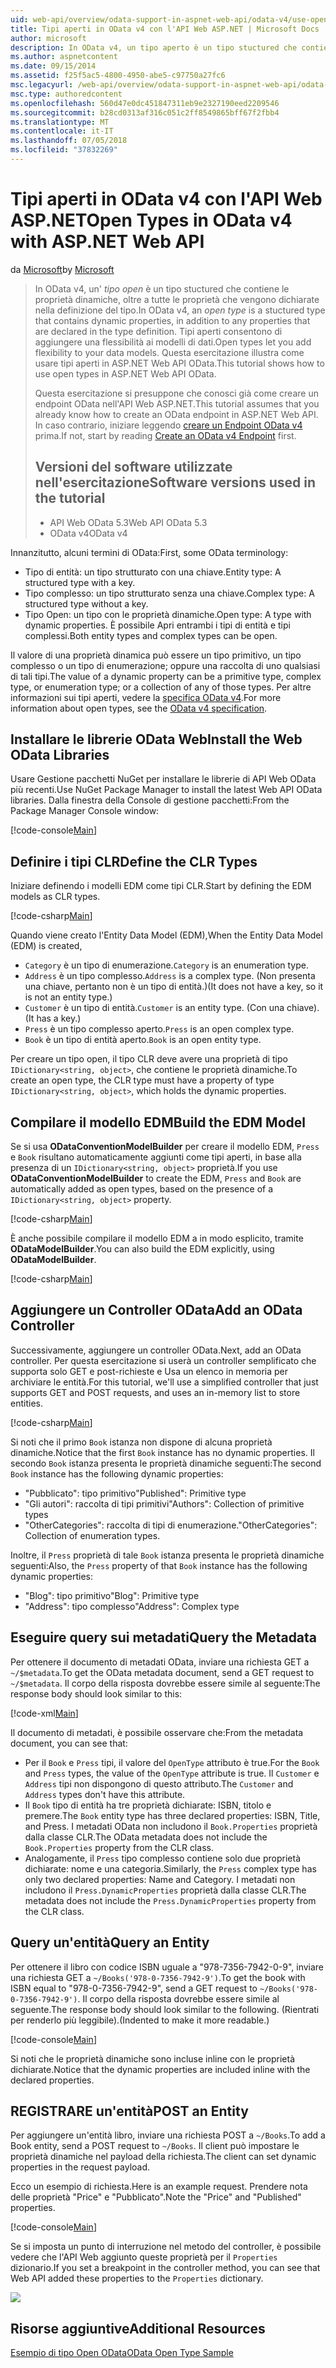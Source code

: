 ```yaml
---
uid: web-api/overview/odata-support-in-aspnet-web-api/odata-v4/use-open-types-in-odata-v4
title: Tipi aperti in OData v4 con l'API Web ASP.NET | Microsoft Docs
author: microsoft
description: In OData v4, un tipo aperto è un tipo stuctured che contiene le proprietà dinamiche, oltre a tutte le proprietà che vengono dichiarate nella definizione del tipo. Apri...
ms.author: aspnetcontent
ms.date: 09/15/2014
ms.assetid: f25f5ac5-4800-4950-abe5-c97750a27fc6
msc.legacyurl: /web-api/overview/odata-support-in-aspnet-web-api/odata-v4/use-open-types-in-odata-v4
msc.type: authoredcontent
ms.openlocfilehash: 560d47e0dc451847311eb9e2327190eed2209546
ms.sourcegitcommit: b28cd0313af316c051c2ff8549865bff67f2fbb4
ms.translationtype: MT
ms.contentlocale: it-IT
ms.lasthandoff: 07/05/2018
ms.locfileid: "37832269"
---
```

<a name="open-types-in-odata-v4-with-aspnet-web-api"></a><span data-ttu-id="01d23-104">Tipi aperti in OData v4 con l'API Web ASP.NET</span><span class="sxs-lookup"><span data-stu-id="01d23-104">Open Types in OData v4 with ASP.NET Web API</span></span>
====================
<span data-ttu-id="01d23-105">da [Microsoft](https://github.com/microsoft)</span><span class="sxs-lookup"><span data-stu-id="01d23-105">by [Microsoft](https://github.com/microsoft)</span></span>

> <span data-ttu-id="01d23-106">In OData v4, un' *tipo open* è un tipo stuctured che contiene le proprietà dinamiche, oltre a tutte le proprietà che vengono dichiarate nella definizione del tipo.</span><span class="sxs-lookup"><span data-stu-id="01d23-106">In OData v4, an *open type* is a stuctured type that contains dynamic properties, in addition to any properties that are declared in the type definition.</span></span> <span data-ttu-id="01d23-107">Tipi aperti consentono di aggiungere una flessibilità ai modelli di dati.</span><span class="sxs-lookup"><span data-stu-id="01d23-107">Open types let you add flexibility to your data models.</span></span> <span data-ttu-id="01d23-108">Questa esercitazione illustra come usare tipi aperti in ASP.NET Web API OData.</span><span class="sxs-lookup"><span data-stu-id="01d23-108">This tutorial shows how to use open types in ASP.NET Web API OData.</span></span>
> 
> <span data-ttu-id="01d23-109">Questa esercitazione si presuppone che conosci già come creare un endpoint OData nell'API Web ASP.NET.</span><span class="sxs-lookup"><span data-stu-id="01d23-109">This tutorial assumes that you already know how to create an OData endpoint in ASP.NET Web API.</span></span> <span data-ttu-id="01d23-110">In caso contrario, iniziare leggendo [creare un Endpoint OData v4](create-an-odata-v4-endpoint.md) prima.</span><span class="sxs-lookup"><span data-stu-id="01d23-110">If not, start by reading [Create an OData v4 Endpoint](create-an-odata-v4-endpoint.md) first.</span></span>
> 
> ## <a name="software-versions-used-in-the-tutorial"></a><span data-ttu-id="01d23-111">Versioni del software utilizzate nell'esercitazione</span><span class="sxs-lookup"><span data-stu-id="01d23-111">Software versions used in the tutorial</span></span>
> 
> 
> - <span data-ttu-id="01d23-112">API Web OData 5.3</span><span class="sxs-lookup"><span data-stu-id="01d23-112">Web API OData 5.3</span></span>
> - <span data-ttu-id="01d23-113">OData v4</span><span class="sxs-lookup"><span data-stu-id="01d23-113">OData v4</span></span>


<span data-ttu-id="01d23-114">Innanzitutto, alcuni termini di OData:</span><span class="sxs-lookup"><span data-stu-id="01d23-114">First, some OData terminology:</span></span>

- <span data-ttu-id="01d23-115">Tipo di entità: un tipo strutturato con una chiave.</span><span class="sxs-lookup"><span data-stu-id="01d23-115">Entity type: A structured type with a key.</span></span>
- <span data-ttu-id="01d23-116">Tipo complesso: un tipo strutturato senza una chiave.</span><span class="sxs-lookup"><span data-stu-id="01d23-116">Complex type: A structured type without a key.</span></span>
- <span data-ttu-id="01d23-117">Tipo Open: un tipo con le proprietà dinamiche.</span><span class="sxs-lookup"><span data-stu-id="01d23-117">Open type: A type with dynamic properties.</span></span> <span data-ttu-id="01d23-118">È possibile Apri entrambi i tipi di entità e tipi complessi.</span><span class="sxs-lookup"><span data-stu-id="01d23-118">Both entity types and complex types can be open.</span></span>

<span data-ttu-id="01d23-119">Il valore di una proprietà dinamica può essere un tipo primitivo, un tipo complesso o un tipo di enumerazione; oppure una raccolta di uno qualsiasi di tali tipi.</span><span class="sxs-lookup"><span data-stu-id="01d23-119">The value of a dynamic property can be a primitive type, complex type, or enumeration type; or a collection of any of those types.</span></span> <span data-ttu-id="01d23-120">Per altre informazioni sui tipi aperti, vedere la [specifica OData v4](http://www.odata.org/documentation/odata-version-4-0/).</span><span class="sxs-lookup"><span data-stu-id="01d23-120">For more information about open types, see the [OData v4 specification](http://www.odata.org/documentation/odata-version-4-0/).</span></span>

## <a name="install-the-web-odata-libraries"></a><span data-ttu-id="01d23-121">Installare le librerie OData Web</span><span class="sxs-lookup"><span data-stu-id="01d23-121">Install the Web OData Libraries</span></span>

<span data-ttu-id="01d23-122">Usare Gestione pacchetti NuGet per installare le librerie di API Web OData più recenti.</span><span class="sxs-lookup"><span data-stu-id="01d23-122">Use NuGet Package Manager to install the latest Web API OData libraries.</span></span> <span data-ttu-id="01d23-123">Dalla finestra della Console di gestione pacchetti:</span><span class="sxs-lookup"><span data-stu-id="01d23-123">From the Package Manager Console window:</span></span>

[!code-console[Main](use-open-types-in-odata-v4/samples/sample1.cmd)]

## <a name="define-the-clr-types"></a><span data-ttu-id="01d23-124">Definire i tipi CLR</span><span class="sxs-lookup"><span data-stu-id="01d23-124">Define the CLR Types</span></span>

<span data-ttu-id="01d23-125">Iniziare definendo i modelli EDM come tipi CLR.</span><span class="sxs-lookup"><span data-stu-id="01d23-125">Start by defining the EDM models as CLR types.</span></span>

[!code-csharp[Main](use-open-types-in-odata-v4/samples/sample2.cs)]

<span data-ttu-id="01d23-126">Quando viene creato l'Entity Data Model (EDM),</span><span class="sxs-lookup"><span data-stu-id="01d23-126">When the Entity Data Model (EDM) is created,</span></span>

- <span data-ttu-id="01d23-127">`Category` è un tipo di enumerazione.</span><span class="sxs-lookup"><span data-stu-id="01d23-127">`Category` is an enumeration type.</span></span>
- <span data-ttu-id="01d23-128">`Address` è un tipo complesso.</span><span class="sxs-lookup"><span data-stu-id="01d23-128">`Address` is a complex type.</span></span> <span data-ttu-id="01d23-129">(Non presenta una chiave, pertanto non è un tipo di entità.)</span><span class="sxs-lookup"><span data-stu-id="01d23-129">(It does not have a key, so it is not an entity type.)</span></span>
- <span data-ttu-id="01d23-130">`Customer` è un tipo di entità.</span><span class="sxs-lookup"><span data-stu-id="01d23-130">`Customer` is an entity type.</span></span> <span data-ttu-id="01d23-131">(Con una chiave).</span><span class="sxs-lookup"><span data-stu-id="01d23-131">(It has a key.)</span></span>
- <span data-ttu-id="01d23-132">`Press` è un tipo complesso aperto.</span><span class="sxs-lookup"><span data-stu-id="01d23-132">`Press` is an open complex type.</span></span>
- <span data-ttu-id="01d23-133">`Book` è un tipo di entità aperto.</span><span class="sxs-lookup"><span data-stu-id="01d23-133">`Book` is an open entity type.</span></span>

<span data-ttu-id="01d23-134">Per creare un tipo open, il tipo CLR deve avere una proprietà di tipo `IDictionary<string, object>`, che contiene le proprietà dinamiche.</span><span class="sxs-lookup"><span data-stu-id="01d23-134">To create an open type, the CLR type must have a property of type `IDictionary<string, object>`, which holds the dynamic properties.</span></span>

## <a name="build-the-edm-model"></a><span data-ttu-id="01d23-135">Compilare il modello EDM</span><span class="sxs-lookup"><span data-stu-id="01d23-135">Build the EDM Model</span></span>

<span data-ttu-id="01d23-136">Se si usa **ODataConventionModelBuilder** per creare il modello EDM, `Press` e `Book` risultano automaticamente aggiunti come tipi aperti, in base alla presenza di un `IDictionary<string, object>` proprietà.</span><span class="sxs-lookup"><span data-stu-id="01d23-136">If you use **ODataConventionModelBuilder** to create the EDM, `Press` and `Book` are automatically added as open types, based on the presence of a `IDictionary<string, object>` property.</span></span>

[!code-csharp[Main](use-open-types-in-odata-v4/samples/sample3.cs)]

<span data-ttu-id="01d23-137">È anche possibile compilare il modello EDM a in modo esplicito, tramite **ODataModelBuilder**.</span><span class="sxs-lookup"><span data-stu-id="01d23-137">You can also build the EDM explicitly, using **ODataModelBuilder**.</span></span>

[!code-csharp[Main](use-open-types-in-odata-v4/samples/sample4.cs)]

## <a name="add-an-odata-controller"></a><span data-ttu-id="01d23-138">Aggiungere un Controller OData</span><span class="sxs-lookup"><span data-stu-id="01d23-138">Add an OData Controller</span></span>

<span data-ttu-id="01d23-139">Successivamente, aggiungere un controller OData.</span><span class="sxs-lookup"><span data-stu-id="01d23-139">Next, add an OData controller.</span></span> <span data-ttu-id="01d23-140">Per questa esercitazione si userà un controller semplificato che supporta solo GET e post-richieste e Usa un elenco in memoria per archiviare le entità.</span><span class="sxs-lookup"><span data-stu-id="01d23-140">For this tutorial, we'll use a simplified controller that just supports GET and POST requests, and uses an in-memory list to store entities.</span></span>

[!code-csharp[Main](use-open-types-in-odata-v4/samples/sample5.cs)]

<span data-ttu-id="01d23-141">Si noti che il primo `Book` istanza non dispone di alcuna proprietà dinamiche.</span><span class="sxs-lookup"><span data-stu-id="01d23-141">Notice that the first `Book` instance has no dynamic properties.</span></span> <span data-ttu-id="01d23-142">Il secondo `Book` istanza presenta le proprietà dinamiche seguenti:</span><span class="sxs-lookup"><span data-stu-id="01d23-142">The second `Book` instance has the following dynamic properties:</span></span>

- <span data-ttu-id="01d23-143">"Pubblicato": tipo primitivo</span><span class="sxs-lookup"><span data-stu-id="01d23-143">"Published": Primitive type</span></span>
- <span data-ttu-id="01d23-144">"Gli autori": raccolta di tipi primitivi</span><span class="sxs-lookup"><span data-stu-id="01d23-144">"Authors": Collection of primitive types</span></span>
- <span data-ttu-id="01d23-145">"OtherCategories": raccolta di tipi di enumerazione.</span><span class="sxs-lookup"><span data-stu-id="01d23-145">"OtherCategories": Collection of enumeration types.</span></span>

<span data-ttu-id="01d23-146">Inoltre, il `Press` proprietà di tale `Book` istanza presenta le proprietà dinamiche seguenti:</span><span class="sxs-lookup"><span data-stu-id="01d23-146">Also, the `Press` property of that `Book` instance has the following dynamic properties:</span></span>

- <span data-ttu-id="01d23-147">"Blog": tipo primitivo</span><span class="sxs-lookup"><span data-stu-id="01d23-147">"Blog": Primitive type</span></span>
- <span data-ttu-id="01d23-148">"Address": tipo complesso</span><span class="sxs-lookup"><span data-stu-id="01d23-148">"Address": Complex type</span></span>

## <a name="query-the-metadata"></a><span data-ttu-id="01d23-149">Eseguire query sui metadati</span><span class="sxs-lookup"><span data-stu-id="01d23-149">Query the Metadata</span></span>

<span data-ttu-id="01d23-150">Per ottenere il documento di metadati OData, inviare una richiesta GET a `~/$metadata`.</span><span class="sxs-lookup"><span data-stu-id="01d23-150">To get the OData metadata document, send a GET request to `~/$metadata`.</span></span> <span data-ttu-id="01d23-151">Il corpo della risposta dovrebbe essere simile al seguente:</span><span class="sxs-lookup"><span data-stu-id="01d23-151">The response body should look similar to this:</span></span>

[!code-xml[Main](use-open-types-in-odata-v4/samples/sample6.xml?highlight=5,21)]

<span data-ttu-id="01d23-152">Il documento di metadati, è possibile osservare che:</span><span class="sxs-lookup"><span data-stu-id="01d23-152">From the metadata document, you can see that:</span></span>

- <span data-ttu-id="01d23-153">Per il `Book` e `Press` tipi, il valore del `OpenType` attributo è true.</span><span class="sxs-lookup"><span data-stu-id="01d23-153">For the `Book` and `Press` types, the value of the `OpenType` attribute is true.</span></span> <span data-ttu-id="01d23-154">Il `Customer` e `Address` tipi non dispongono di questo attributo.</span><span class="sxs-lookup"><span data-stu-id="01d23-154">The `Customer` and `Address` types don't have this attribute.</span></span>
- <span data-ttu-id="01d23-155">Il `Book` tipo di entità ha tre proprietà dichiarate: ISBN, titolo e premere.</span><span class="sxs-lookup"><span data-stu-id="01d23-155">The `Book` entity type has three declared properties: ISBN, Title, and Press.</span></span> <span data-ttu-id="01d23-156">I metadati OData non includono il `Book.Properties` proprietà dalla classe CLR.</span><span class="sxs-lookup"><span data-stu-id="01d23-156">The OData metadata does not include the `Book.Properties` property from the CLR class.</span></span>
- <span data-ttu-id="01d23-157">Analogamente, il `Press` tipo complesso contiene solo due proprietà dichiarate: nome e una categoria.</span><span class="sxs-lookup"><span data-stu-id="01d23-157">Similarly, the `Press` complex type has only two declared properties: Name and Category.</span></span> <span data-ttu-id="01d23-158">I metadati non includono il `Press.DynamicProperties` proprietà dalla classe CLR.</span><span class="sxs-lookup"><span data-stu-id="01d23-158">The metadata does not include the `Press.DynamicProperties` property from the CLR class.</span></span>

## <a name="query-an-entity"></a><span data-ttu-id="01d23-159">Query un'entità</span><span class="sxs-lookup"><span data-stu-id="01d23-159">Query an Entity</span></span>

<span data-ttu-id="01d23-160">Per ottenere il libro con codice ISBN uguale a "978-7356-7942-0-9", inviare una richiesta GET a `~/Books('978-0-7356-7942-9')`.</span><span class="sxs-lookup"><span data-stu-id="01d23-160">To get the book with ISBN equal to "978-0-7356-7942-9", send a GET request to `~/Books('978-0-7356-7942-9')`.</span></span> <span data-ttu-id="01d23-161">Il corpo della risposta dovrebbe essere simile al seguente.</span><span class="sxs-lookup"><span data-stu-id="01d23-161">The response body should look similar to the following.</span></span> <span data-ttu-id="01d23-162">(Rientrati per renderlo più leggibile).</span><span class="sxs-lookup"><span data-stu-id="01d23-162">(Indented to make it more readable.)</span></span>

[!code-console[Main](use-open-types-in-odata-v4/samples/sample7.cmd?highlight=8-13,15-23)]

<span data-ttu-id="01d23-163">Si noti che le proprietà dinamiche sono incluse inline con le proprietà dichiarate.</span><span class="sxs-lookup"><span data-stu-id="01d23-163">Notice that the dynamic properties are included inline with the declared properties.</span></span>

## <a name="post-an-entity"></a><span data-ttu-id="01d23-164">REGISTRARE un'entità</span><span class="sxs-lookup"><span data-stu-id="01d23-164">POST an Entity</span></span>

<span data-ttu-id="01d23-165">Per aggiungere un'entità libro, inviare una richiesta POST a `~/Books`.</span><span class="sxs-lookup"><span data-stu-id="01d23-165">To add a Book entity, send a POST request to `~/Books`.</span></span> <span data-ttu-id="01d23-166">Il client può impostare le proprietà dinamiche nel payload della richiesta.</span><span class="sxs-lookup"><span data-stu-id="01d23-166">The client can set dynamic properties in the request payload.</span></span>

<span data-ttu-id="01d23-167">Ecco un esempio di richiesta.</span><span class="sxs-lookup"><span data-stu-id="01d23-167">Here is an example request.</span></span> <span data-ttu-id="01d23-168">Prendere nota delle proprietà "Price" e "Pubblicato".</span><span class="sxs-lookup"><span data-stu-id="01d23-168">Note the "Price" and "Published" properties.</span></span>

[!code-console[Main](use-open-types-in-odata-v4/samples/sample8.cmd?highlight=10)]

<span data-ttu-id="01d23-169">Se si imposta un punto di interruzione nel metodo del controller, è possibile vedere che l'API Web aggiunto queste proprietà per il `Properties` dizionario.</span><span class="sxs-lookup"><span data-stu-id="01d23-169">If you set a breakpoint in the controller method, you can see that Web API added these properties to the `Properties` dictionary.</span></span>

![](use-open-types-in-odata-v4/_static/image1.png)

## <a name="additional-resources"></a><span data-ttu-id="01d23-170">Risorse aggiuntive</span><span class="sxs-lookup"><span data-stu-id="01d23-170">Additional Resources</span></span>

[<span data-ttu-id="01d23-171">Esempio di tipo Open OData</span><span class="sxs-lookup"><span data-stu-id="01d23-171">OData Open Type Sample</span></span>](http://aspnet.codeplex.com/sourcecontrol/latest#Samples/WebApi/OData/v4/ODataOpenTypeSample/ReadMe.txt)
